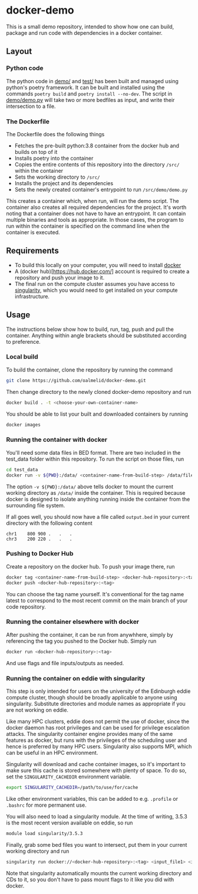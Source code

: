 # docker-demo

This is a small demo repository, intended to show how one can build, package and run code with dependencies in a docker container.

## Layout

### Python code

The python code in [demo/](demo/) and [test/](test/) has been built and managed using python's poetry framework. It can be built and installed using the commands `poetry build` and `poetry install --no-dev`. The script in [demo/demo.py](demo/demo.py) will take two or more bedfiles as input, and write their intersection to a file.

### The Dockerfile

The Dockerfile does the following things

- Fetches the pre-built python:3.8 container from the docker hub and builds on top of it
- Installs poetry into the container
- Copies the entire contents of this repository into the directory `/src/` within the container
- Sets the working directory to `/src/`
- Installs the project and its dependencies
- Sets the newly created container's entrypoint to run `/src/demo/demo.py`

This creates a container which, when run, will run the demo script. The container also creates all required dependencies for the project. It's worth noting that a container does not have to have an entrypoint. It can contain multiple binaries and tools as appropriate. In those cases, the program to run within the container is specified on the command line when the container is executed.

## Requirements
- To build this locally on your computer, you will need to install [docker](https://www.docker.com/get-started)
- A (docker hub)[https://hub.docker.com/] account is required to create a repository and push your image to it.
- The final run on the compute cluster assumes you have access to [singularity](https://singularity.lbl.gov/), which you would need to get installed on your compute infrastructure.

## Usage

The instructions below show how to build, run, tag, push and pull the container. Anything within angle brackets should be substituted according to preference.

### Local build
To build the container, clone the repository by running the command
```bash
git clone https://github.com/oalmelid/docker-demo.git
```
Then change directory to the newly cloned docker-demo repository and run
```bash
docker build . -t <choose-your-own-container-name>
```
You should be able to list your built and downloaded containers by running
```bash
docker images
```

### Running the container with docker
You'll need some data files in BED format. There are two included in the test_data folder within this repository. To run the script on those files, run
```bash
cd test_data
docker run -v ${PWD}:/data/ <container-name-from-build-step> /data/file1.bed /data/file2.bed /data/output.bed
```
The option `-v ${PWD}:/data/` above tells docker to mount the current working directory as `/data/` inside the container.
This is required because docker is designed to isolate anything running inside the container from the surrounding file system.

If all goes well, you should now have a file called `output.bed` in your current directory with the following content
```
chr1	800	900	.	.	.
chr3	200	220	.	.	.
```

### Pushing to Docker Hub
Create a repository on the docker hub. To push your image there, run
```bash
docker tag <container-name-from-build-step> <docker-hub-repository>:<tag>
docker push <docker-hub-repository>:<tag>
```
You can choose the tag name yourself. It's conventional for the tag name latest to correspond to the most recent commit on the main branch of your code repository.

### Running the container elsewhere with docker
After pushing the container, it can be run from anywhhere, simply by referencing the tag you pushed to the Docker hub. Simply run
```bash
docker run <docker-hub-repository>:<tag>
```
And use flags and file inputs/outputs as needed.

### Running the container on eddie with singularity
This step is only intended for users on the university of the Edinburgh eddie compute cluster, though should be broadly applicable to anyone using singularity. Substitute directories and module names as appropriate if you are not working on eddie.

Like many HPC clusters, eddie does not permit the use of docker, since the docker daemon has root privileges and can be used for privilege escalation attacks. The singularity container engine provides many of the same features as docker, but runs with the privileges of the scheduling user and hence is preferred by many HPC users. Singularity also supports MPI, which can be useful in an HPC environment.

Singularity will download and cache container images, so it's important to make sure this cache is stored somewhere with plenty of space. To do so, set the `SINGULARITY_CACHEDIR` environment variable.
```bash
export SINGULARITY_CACHEDIR=/path/to/use/for/cache
```
Like other environment variables, this can be added to e.g. `.profile` or `.bashrc` for more permanent use.

You will also need to load a singularity module. At the time of writing, 3.5.3 is the most recent version available on eddie, so run
```bash
module load singularity/3.5.3
```
Finally, grab some bed files you want to intersect, put them in your current working directory and run
```bash
singularity run docker://<docker-hub-repository>:<tag> <input_file1> <input_file2> <output_file>
```
Note that singularity automatically mounts the current working directory and CDs to it, so you don't have to pass mount flags to it like you did with docker.
